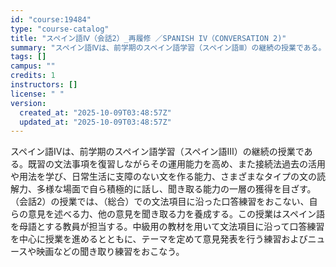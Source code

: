 ```yaml
---
id: "course:19484"
type: "course-catalog"
title: "スペイン語Ⅳ（会話2）_再履修 ／SPANISH IV（CONVERSATION 2)"
summary: "スペイン語Ⅳは、前学期のスペイン語学習（スペイン語Ⅲ）の継続の授業である。既習の文法事項を復習しながらその運用能力を高め、また接続法過去の活用や用法を学び、日常生活に支障のない文を作る能力、さまざまなタイプの文の読解力、多様な場面で自ら積極…"
tags: []
campus: ""
credits: 1
instructors: []
license: " "
version:
  created_at: "2025-10-09T03:48:57Z"
  updated_at: "2025-10-09T03:48:57Z"
---
```


スペイン語Ⅳは、前学期のスペイン語学習（スペイン語Ⅲ）の継続の授業である。既習の文法事項を復習しながらその運用能力を高め、また接続法過去の活用や用法を学び、日常生活に支障のない文を作る能力、さまざまなタイプの文の読解力、多様な場面で自ら積極的に話し、聞き取る能力の一層の獲得を目ざす。 （会話2）の授業では、（総合）での文法項目に沿った口答練習をおこない、自らの意見を述べる力、他の意見を聞き取る力を養成する。この授業はスペイン語を母語とする教員が担当する。中級用の教材を用いて文法項目に沿って口答練習を中心に授業を進めるとともに、テーマを定めて意見発表を行う練習およびニュースや映画などの聞き取り練習をおこなう。

